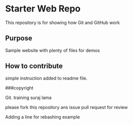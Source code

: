 # Starter Web Repo

This repository is for showing how Git and GitHub work

## Purpose

Sample website with plenty of files for demos

## How to contribute

simple instruction added to readme file.

###copyright

Git. training suraj lama

please fork this repository ans issue pull request for review

Adding a line for rebashing example
